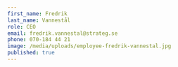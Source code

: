 ```yaml
---
first_name: Fredrik
last_name: Vannestål
role: CEO
email: fredrik.vannestal@strateg.se
phone: 070-184 44 21
image: /media/uploads/employee-fredrik-vannestal.jpg
published: true
---
```

